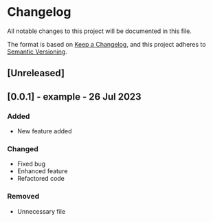 # Changelog

All notable changes to this project will be documented in this file.

The format is based on [Keep a Changelog](https://keepachangelog.com/en/1.0.0/), and this project adheres
to [Semantic Versioning](https://semver.org/spec/v2.0.0.html).

## [Unreleased]

<!-- Safe to delete, just as example -->

## [0.0.1] - example - 26 Jul 2023

### Added

- New feature added

### Changed

- Fixed bug
- Enhanced feature
- Refactored code

### Removed

- Unnecessary file
